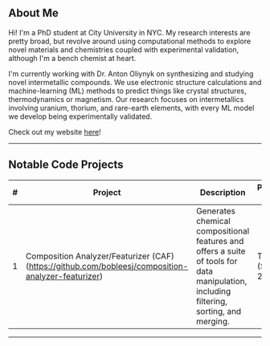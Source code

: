 ## About Me

Hi! I'm a PhD student at City University in NYC. My research interests are pretty broad, but revolve around using computational methods to explore novel materials and chemistries coupled with experimental validation, although I'm a bench chemist at heart.

I'm currently working with Dr. Anton Oliynyk on synthesizing and studying novel intermetallic compounds. We use electronic structure calculations and machine-learning (ML) methods to predict things like crystal structures, thermodynamics or magnetism. Our research focuses on intermetallics involving uranium, thorium, and rare-earth elements, with every ML model we develop being experimentally validated.

Check out my website [here](https://emiljaffal.github.io)!

---

## Notable Code Projects

| #   | Project                              | Description                                                                                                                                                  | Publication Link         |
| --- | ------------------------------------ | ------------------------------------------------------------------------------------------------------------------------------------------------------------ | ------------------------ |
| 1   | Composition Analyzer/Featurizer (CAF)(https://github.com/bobleesj/composition-analyzer-featurizer) | Generates chemical compositional features and offers a suite of tools for data manipulation, including filtering, sorting, and merging.                          | TBA (Summer 2024)        |

---
